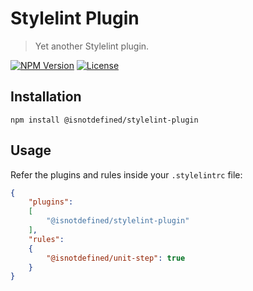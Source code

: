 Stylelint Plugin
================

> Yet another Stylelint plugin.

[![NPM Version](https://img.shields.io/npm/v/@isnotdefined/stylelint-plugin.svg)](https://npmjs.com/package/@isnotdefined/stylelint-plugin)
[![License](https://img.shields.io/npm/l/@isnotdefined/stylelint-plugin.svg)](https://npmjs.com/package/@isnotdefined/stylelint-plugin)


Installation
------------

```
npm install @isnotdefined/stylelint-plugin
```


Usage
-----

Refer the plugins and rules inside your `.stylelintrc` file:

```json
{
	"plugins":
	[
		"@isnotdefined/stylelint-plugin"
	],
	"rules":
	{
		"@isnotdefined/unit-step": true
	}
}
```
